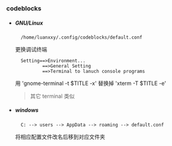 ### codeblocks

- ##### GNU/Linux

        /home/luanxxy/.config/codeblocks/default.conf

    更换调试终端

        Setting==>Environment...
                ==>General Setting
                ==>Terminal to lanuch console programs

    用 'gnome-terminal -t $TITLE -x' 替换掉 'xterm -T $TITLE -e'
    > 其它 terminal 类似

- ##### windows

        C: --> users --> AppData --> roaming --> default.conf

    将相应配置文件改名后移到对应文件夹

